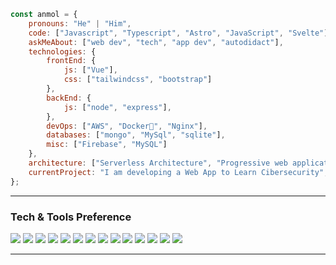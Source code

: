 ```javascript
const anmol = {
    pronouns: "He" | "Him",
    code: ["Javascript", "Typescript", "Astro", "JavaScript", "Svelte"],
    askMeAbout: ["web dev", "tech", "app dev", "autodidact"],
    technologies: {	
        frontEnd: {
            js: ["Vue"],
            css: ["tailwindcss", "bootstrap"]
        },
        backEnd: {
            js: ["node", "express"],
        },
        devOps: ["AWS", "Docker🐳", "Nginx"],
        databases: ["mongo", "MySql", "sqlite"],
        misc: ["Firebase", "MySQL"]
    },
    architecture: ["Serverless Architecture", "Progressive web applications", "Single page applications"],
    currentProject: "I am developing a Web App to Learn Cibersecurity",
};
```
---
### Tech & Tools Preference

<img src = "https://img.shields.io/badge/-HTML5-E34F26?style=flat&logo=html5&logoColor=white"> <img src = "https://img.shields.io/badge/-CSS3-1572B6?style=flat&logo=css3&logoColor=white">
<img src="https://img.shields.io/badge/-Bootstrap-563D7C?style=flat&logo=bootstrap&logoColor=white">
<img src="https://img.shields.io/badge/-JavaScript-eed718?style=flat&logo=javascript&logoColor=ffffff">
<img src="https://img.shields.io/badge/-Sass-cc6699?style=flat&logo=sass&logoColor=ffffff">
<img src="https://img.shields.io/badge/-Astro-000000?style=flat&logo=astro&logoColor=ffffff">
<img src="https://img.shields.io/badge/-MongoDB-4DB33D?style=flat&logo=mongodb&logoColor=FFFFFF">
<img src="https://img.shields.io/badge/-MySQL-F29111?style=flat&logo=mysql&logoColor=FFFFFF">
<img src="https://img.shields.io/badge/-Node.js-3C873A?style=flat&logo=Node.js&logoColor=white">
<img src="https://img.shields.io/badge/-Firebase-FFA611?style=flat&logo=firebase&logoColor=FFFFFF">
<img src="http://img.shields.io/badge/-Git-F1502F?style=flat&logo=git&logoColor=FFFFFF">
<img src="http://img.shields.io/badge/-Github-000000?style=flat&logo=github&logoColor=FFFFFF">
<img src="http://img.shields.io/badge/-VS%20Code-007ACC?style=flat&logo=visual%20studio%20code&logoColor=white">
<img src="http://img.shields.io/badge/-Vercel-black?style=flat&logo=vercel&logoColor=white">

---
